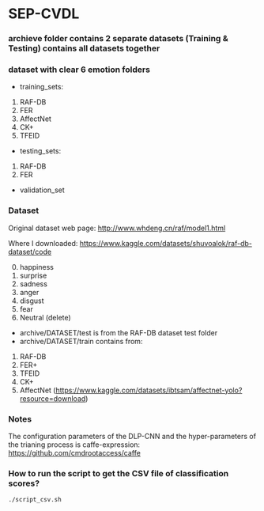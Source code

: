 # SEP-CVDL

### archieve folder contains 2 separate datasets (Training & Testing) contains all datasets together


### dataset with clear 6 emotion folders 
- training_sets:
1. RAF-DB
2. FER
3. AffectNet
4. CK+
5. TFEID
- testing_sets:
1. RAF-DB
2. FER
- validation_set

### Dataset

Original dataset web page:
http://www.whdeng.cn/raf/model1.html

Where I downloaded:
https://www.kaggle.com/datasets/shuvoalok/raf-db-dataset/code

0. happiness
1. surprise
2. sadness
3. anger
4. disgust
5. fear
6. Neutral (delete)

- archive/DATASET/test is from the RAF-DB dataset test folder
- archive/DATASET/train contains from: 
1. RAF-DB 
2. FER+ 
3. TFEID 
4. CK+
5. AffectNet (https://www.kaggle.com/datasets/ibtsam/affectnet-yolo?resource=download)

### Notes

The configuration parameters of the DLP-CNN and the hyper-parameters of the trianing process is caffe-expression: 
https://github.com/cmdrootaccess/caffe

### How to run the script to get the CSV file of classification scores?

```
./script_csv.sh
```